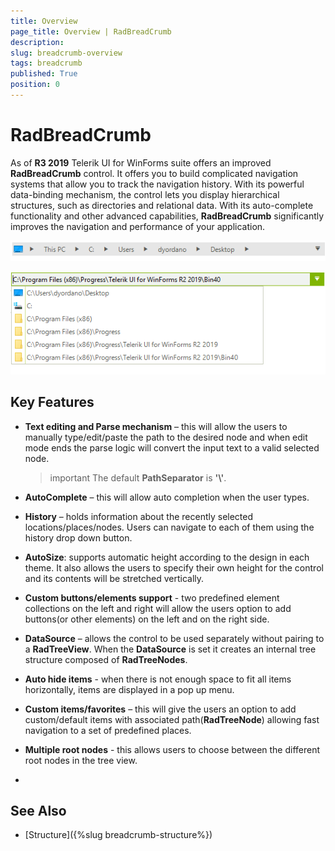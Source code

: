 ```yaml
---
title: Overview
page_title: Overview | RadBreadCrumb
description:   
slug: breadcrumb-overview
tags: breadcrumb
published: True
position: 0
---
```


# RadBreadCrumb

As of **R3 2019** Telerik UI for WinForms suite offers an improved **RadBreadCrumb** control. It offers you to build complicated navigation systems that allow you to track the navigation history. With its powerful data-binding mechanism, the control lets you display hierarchical structures, such as directories and relational data. With its auto-complete functionality and other advanced capabilities, **RadBreadCrumb** significantly improves the navigation and performance of your application.

![breadcrumb-overview 002](images/breadcrumb-overview002.png)

![breadcrumb-overview 001](images/breadcrumb-overview001.png)

## Key Features

* **Text editing and Parse mechanism** – this will allow the users to manually type/edit/paste the path to the desired node and when edit mode ends the parse logic will convert the input text to a valid selected node. 

	>important The default **PathSeparator** is **'&#92;'**.

* **AutoComplete** – this will allow auto completion when the user types.

* **History** – holds information about the recently selected locations/places/nodes. Users can navigate to each of them using the history drop down button. 

* **AutoSize**: supports automatic height according to the design in each theme. It also allows the users to specify their own height for the control and its contents will be stretched vertically.   

* **Custom buttons/elements support** - two predefined element collections on the left and right will allow the users option to add buttons(or other elements) on the left and on the right side. 

* **DataSource** – allows the control to be used separately without pairing to a **RadTreeView**. When the **DataSource** is set it creates an internal tree structure composed of **RadTreeNodes**. 

* **Auto hide items** - when there is not enough space to fit all items horizontally, items are displayed in a pop up menu.

* **Custom items/favorites** – this will give the users an option to add custom/default items with associated path(**RadTreeNode**) allowing fast navigation to a set of predefined places. 

* **Multiple root nodes** - this allows users to choose between the different root nodes in the tree view. 
* 

## See Also
* [Structure]({%slug breadcrumb-structure%}) 

